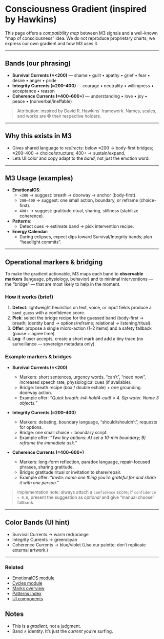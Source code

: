 # Consciousness Gradient (inspired by Hawkins)

This page offers a _compatibility map_ between M3 signals and a well-known “map of consciousness” idea.
We do not reproduce proprietary charts; we express our own gradient and how M3 uses it.

---

## Bands (our phrasing)

- **Survival Currents (≈<200)** — shame • guilt • apathy • grief • fear • desire • anger • pride
- **Integrity Currents (≈200–400)** — courage • neutrality • willingness • acceptance • reason
- **Coherence Currents (≈400–600+)** — understanding • love • joy • peace • (nonverbal/ineffable)

> Attribution: inspired by David R. Hawkins’ framework. Names, scales, and works are © their respective holders.

---

## Why this exists in M3

- Gives shared language to _redirects_: below ≈200 → body-first bridges; ≈200–400 → choice/structure; 400+ → sustain/expand.
- Lets UI color and copy adapt to the _band_, not just the emotion word.

---

## M3 Usage (examples)

- **EmotionalOS**:
  - `<200` → suggest: breath → doorway → anchor (body-first).
  - `200–400` → suggest: one small action, boundary, or reframe (choice-first).
  - `400+` → suggest: gratitude ritual, sharing, stillness (stabilize coherence).
- **Patterns**:
  - Detect cues → estimate band → pick intervention recipe.
- **Energy Calendar**:
  - During eclipses, expect dips toward Survival/Integrity bands; plan “headlight commits”.

---

## Operational markers & bridging

To make the gradient actionable, M3 maps each band to **observable markers** (language, physiology, behavior) and to minimal interventions — the “bridge” — that are most likely to help in the moment.

### How it works (brief)

1. **Detect**: lightweight heuristics on text, voice, or input fields produce a `band_guess` with a confidence score.
2. **Pick**: select the bridge recipe for the guessed band (body-first → breath; identity band → options/reframe; relational → listening/ritual).
3. **Offer**: propose a single micro-action (1–2 items) and a safety fallback (pause + agree time).
4. **Log**: if user accepts, create a short mark and add a tiny trace (no surveillance — sovereign metadata only).

### Example markers & bridges

- **Survival Currents (≈<200)**

  - Markers: short sentences, urgency words, “can’t”, “need now”, increased speech rate, physiological cues (if available).
  - Bridge: breath recipe (box / double exhale) + one grounding doorway action.
  - Example offer: _“Quick breath: in4-hold4-out6 × 4. Sip water. Name 3 objects.”_

- **Integrity Currents (≈200–400)**

  - Markers: debating, boundary language, “should/shouldn’t”, requests for options.
  - Bridge: one small choice + boundary script.
  - Example offer: _“Two tiny options: A) set a 10-min boundary; B) reframe the immediate ask.”_

- **Coherence Currents (≈400–600+)**
  - Markers: long-form reflection, paradox language, repair-focused phrases, sharing gratitude.
  - Bridge: gratitude ritual or invitation to share/repair.
  - Example offer: _“Invite: name one thing you’re grateful for and share it with one person.”_

> Implementation note: always attach a `confidence` score; if `confidence < 0.6`, present the suggestion as _optional_ and give “manual choose” fallback.

---

## Color Bands (UI hint)

- Survival Currents → warm red/orange
- Integrity Currents → green/cyan
- Coherence Currents → blue/violet
  (Use our palette; don’t replicate external artwork.)

---

### Related

- [EmotionalOS module](../modules/emotional.md)
- [Cycles module](../modules/cycles.md)
- [Marks overview](../marks/README.md)
- [Patterns index](../patterns/index.md)
- [UI components](../ui/README.md)

## Notes

- This is a _gradient_, not a judgment.
- Band ≠ identity. It’s just the _current_ you’re surfing.
